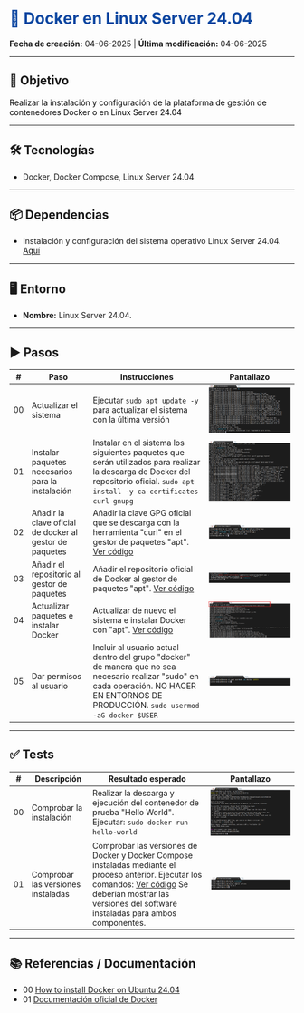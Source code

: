 <h1 style="color:#0d47a1;">📘 Docker en Linux Server 24.04</h1>

<p><strong>Fecha de creación:</strong> 04-06-2025 | <strong>Última modificación:</strong> 04-06-2025</p>

---

## 🎯 Objetivo

<p style="color:#000000;">
  Realizar la instalación y configuración de la plataforma de gestión de contenedores Docker o en Linux Server 24.04
</p>

---

## 🛠️ Tecnologías

- Docker, Docker Compose, Linux Server 24.04

---

## 📦 Dependencias

- Instalación y configuración del sistema operativo Linux Server 24.04. [Aquí](../linux/00%20Linux%20Server2404.md)

---

## 🖥️ Entorno

- <strong>Nombre:</strong> Linux Server 24.04. 

---

## ▶️ Pasos

| #  | Paso       | Instrucciones       | Pantallazo    |
|----|------------|---------------------|---------------|
| 00 | Actualizar el sistema   | Ejecutar `sudo apt update -y` para actualizar el sistema con la última versión  | ![img](./assets/00/00_instalacion_docker.png)   |
| 01 | Instalar paquetes necesarios para la instalación   | Instalar en el sistema los siguientes paquetes que serán utilizados para realizar la descarga de Docker del repositorio oficial. `sudo apt install -y ca-certificates curl gnupg`  | ![img](./assets/00/01_instalacion_docker.png)   |
| 02 | Añadir la clave oficial de docker al gestor de paquetes   | Añadir la clave GPG oficial que se descarga con la herramienta "curl" en el gestor de paquetes "apt". [Ver código](./code/00/instalacion_docker.md#añadir-la-clave-oficial-de-docker-al-gestor-de-paquetes)| ![img](./assets/00/02_instalacion_docker.png)   |
| 03 | Añadir el repositorio al gestor de paquetes  | Añadir el repositorio oficial de Docker al gestor de paquetes "apt". [Ver código](./code/00/instalacion_docker.md#añadir-el-repositorio-al-gestor-de-paquetes)| ![img](./assets/00/03_instalacion_docker.png)   |
| 04 | Actualizar paquetes e instalar Docker  | Actualizar de nuevo el sistema e instalar Docker con "apt". [Ver código](./code/00/instalacion_docker.md#actualizar-paquetes-e-instalar-docker) | ![img](./assets/00/04_instalacion_docker.png) |
| 05 | Dar permisos al usuario  | Incluir al usuario actual dentro del grupo "docker" de manera que no sea necesario realizar "sudo" en cada operación. NO HACER EN ENTORNOS DE PRODUCCIÓN. `sudo usermod -aG docker $USER` | ![img](./assets/00/05_instalacion_docker.png)   |

---

## ✅ Tests

| #  | Descripción       | Resultado esperado       | Pantallazo    |
|----|-------------------|--------------------------|---------------|
| 00 | Comprobar la instalación  | Realizar la descarga y ejecución del contenedor de prueba "Hello World". Ejecutar: `sudo docker run hello-world`| ![img](./assets/00/00_tests_instalacion_docker.png)   |
| 01 | Comprobar las versiones instaladas  | Comprobar las versiones de Docker y Docker Compose instaladas mediante el proceso anterior. Ejecutar los comandos: [Ver código](./code/00/instalacion_docker.md#comprobar-versiones) Se deberían mostrar las versiones del software instaladas para ambos componentes. | ![img](./assets/00/01_tests_instalacion_docker.png)   |

---

## 📚 Referencias / Documentación

- 00 [How to install Docker on Ubuntu 24.04](https://www.youtube.com/watch?v=9D-HLjJeuFk)
- 01 [Documentación oficial de Docker](https://docs.docker.com/engine/install/ubuntu/)




